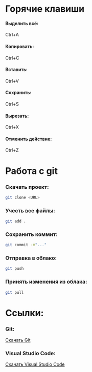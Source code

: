 # Горячие клавиши
#### Выделить всё:
Ctrl+A
#### Копировать:
Ctrl+C
#### Вставить:
Ctrl+V
#### Сохранить:
Ctrl+S
#### Вырезать:
Ctrl+X
#### Отменить действие: 
Ctrl+Z

# Работа с git
### Скачать проект:
```bash
git clone <URL>
```
### Учесть все файлы:
```bash
git add .
```
### Сохранить коммит:
```bash
git commit -m"..."
```
### Отправка в облако:
```bash
git push
```
### Принять изменения из облака:
```bash
git pull
```

# Ссылки:
### Git:
[Скачать Git](https://git-scm.com/)
### Visual Studio Code:
[Скачать Visual Studio Code](https://code.visualstudio.com/)

